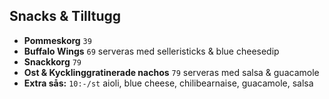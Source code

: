 ## Snacks & Tilltugg

* **Pommeskorg** `39`
* **Buffalo Wings** `69` serveras med selleristicks & blue cheesedip
* **Snackkorg** `79`
* **Ost & Kycklinggratinerade nachos** `79` serveras med salsa & guacamole
* **Extra sås:** `10:-/st` aioli, blue cheese, chilibearnaise, guacamole, salsa
